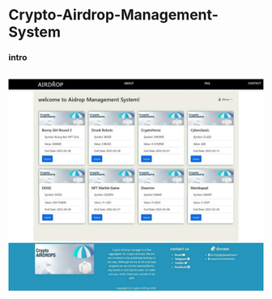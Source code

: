 # Crypto-Airdrop-Management-System



<h3>intro </h3><br>
<img src="airdropmanager/image/am1.jpg" ><br>

